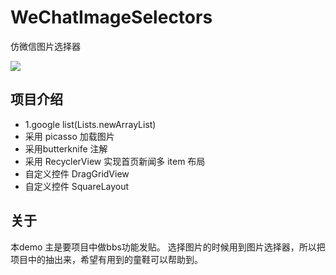 # WeChatImageSelectors
仿微信图片选择器

![](http://odox9bbkw.bkt.clouddn.com/2016-09-11%2017_22_37.gif)

## 项目介绍
* 1.google  list(Lists.newArrayList)
* 采用 picasso 加载图片
* 采用butterknife 注解
* 采用 RecyclerView 实现首页新闻多 item 布局
* 自定义控件 DragGridView 
* 自定义控件 SquareLayout 

## 关于
本demo 主是要项目中做bbs功能发贴。 选择图片的时候用到图片选择器，所以把项目中的抽出来，希望有用到的童鞋可以帮助到。

